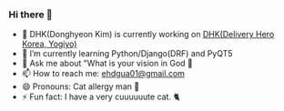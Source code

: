 ### Hi there 👋

- 🔭 DHK(Donghyeon Kim) is currently working on [DHK(Delivery Hero Korea, Yogiyo)](https://deliveryhero.co.kr/)
- 🌱 I’m currently learning Python/Django(DRF) and PyQT5
- 💬 Ask me about "What is your vision in God 🙏
- 📫 How to reach me: ehdgua01@gmail.com
- 😄 Pronouns: Cat allergy man 🤧
- ⚡ Fun fact: I have a very cuuuuuute cat. 🐈
